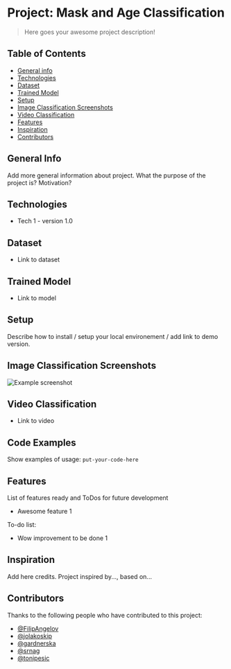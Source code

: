 # Project: Mask and Age Classification 
> Here goes your awesome project description!

## Table of Contents
* [General info](#general-info)
* [Technologies](#technologies)
* [Dataset](#dataset)
* [Trained Model](#trained-model) 
* [Setup](#setup)
* [Image Classification Screenshots](#image-classification-screenshots)
* [Video Classification](#video-classification)
* [Features](#features)
* [Inspiration](#inspiration)
* [Contributors](#contributors)


## General Info
Add more general information about project. What the purpose of the project is? Motivation?

## Technologies
* Tech 1 - version 1.0

## Dataset
* Link to dataset

## Trained Model
* Link to model

## Setup
Describe how to install / setup your local environement / add link to demo version.

## Image Classification Screenshots
![Example screenshot](./img/screenshot.png)

## Video Classification
* Link to video

## Code Examples
Show examples of usage:
`put-your-code-here`

## Features
List of features ready and ToDos for future development
* Awesome feature 1

To-do list:
* Wow improvement to be done 1

## Inspiration
Add here credits. Project inspired by..., based on...

## Contributors

Thanks to the following people who have contributed to this project:

* [@FilipAngelov](https://github.com/FilipAngelov) 
* [@jolakoskip](https://github.com/jolakoskip) 
* [@gardnerska](https://github.com/gardnerska) 
* [@srnag](https://github.com/srnag)
* [@tonipesic](https://github.com/tonipesic)
